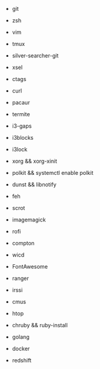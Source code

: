 - git
- zsh
- vim
- tmux
- silver-searcher-git
- xsel
- ctags
- curl

- pacaur
- termite
- i3-gaps
- i3blocks
- i3lock
- xorg && xorg-xinit
- polkit && systemctl enable polkit
- dunst && libnotify
- feh
- scrot
- imagemagick
- rofi
- compton
- wicd
- FontAwesome

- ranger
- irssi
- cmus
- htop

- chruby && ruby-install
- golang
- docker
- redshift
